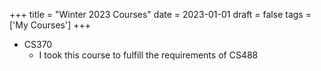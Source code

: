 +++
title = "Winter 2023 Courses"
date = 2023-01-01
draft = false
tags = ['My Courses']
+++

- CS370
	- I took this course to fulfill the requirements of CS488
